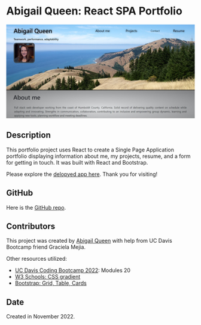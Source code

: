 # Abigail Queen: React SPA Portfolio
![screenshot of app](/src/assets/images/react-portfolio-SS.jpg)

## Description
This portfolio project uses React to create a Single Page Application portfolio displaying information about me, my projects, resume, and a form for getting in touch. It was built with React and Bootstrap. 

Please explore the [delopyed app here](https://abi-queen.github.io/abi-queen-spa/). Thank you for visiting! 

## GitHub
Here is the [GitHub repo](https://github.com/Abi-Queen/abi-queen-spa). 

## Contributors
This project was created by [Abigail Queen](https://github.com/Abi-Queen) with help from UC Davis Bootcamp friend Graciela Mejia.

Other resources utilized:
- [UC Davis Coding Bootcamp 2022](https://bootcamp.ucdavis.edu/): Modules 20
- [W3 Schools: CSS gradient](https://www.w3schools.com/)
- [Bootstrap: Grid, Table, Cards](https://getbootstrap.com/docs/4.6/getting-started/introduction/)

## Date
Created in November 2022.
